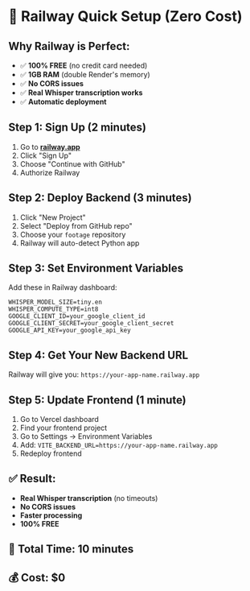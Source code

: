 # 🚀 Railway Quick Setup (Zero Cost)

## Why Railway is Perfect:
- ✅ **100% FREE** (no credit card needed)
- ✅ **1GB RAM** (double Render's memory)
- ✅ **No CORS issues**
- ✅ **Real Whisper transcription works**
- ✅ **Automatic deployment**

## Step 1: Sign Up (2 minutes)
1. Go to **[railway.app](https://railway.app)**
2. Click "Sign Up"
3. Choose "Continue with GitHub"
4. Authorize Railway

## Step 2: Deploy Backend (3 minutes)
1. Click "New Project"
2. Select "Deploy from GitHub repo"
3. Choose your `footage` repository
4. Railway will auto-detect Python app

## Step 3: Set Environment Variables
Add these in Railway dashboard:
```
WHISPER_MODEL_SIZE=tiny.en
WHISPER_COMPUTE_TYPE=int8
GOOGLE_CLIENT_ID=your_google_client_id
GOOGLE_CLIENT_SECRET=your_google_client_secret
GOOGLE_API_KEY=your_google_api_key
```

## Step 4: Get Your New Backend URL
Railway will give you: `https://your-app-name.railway.app`

## Step 5: Update Frontend (1 minute)
1. Go to Vercel dashboard
2. Find your frontend project
3. Go to Settings → Environment Variables
4. Add: `VITE_BACKEND_URL=https://your-app-name.railway.app`
5. Redeploy frontend

## ✅ Result:
- **Real Whisper transcription** (no timeouts)
- **No CORS issues**
- **Faster processing**
- **100% FREE**

## 🎯 Total Time: 10 minutes
## 💰 Cost: $0
